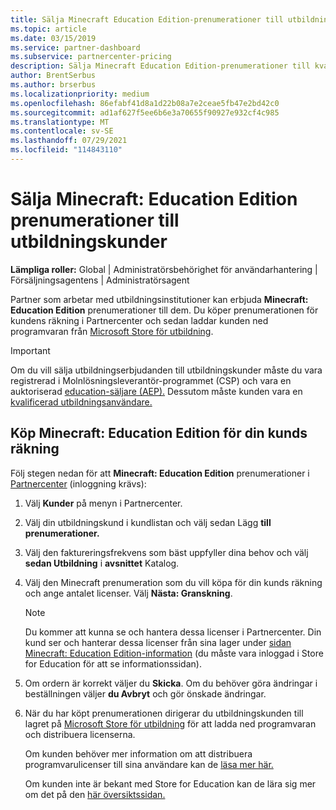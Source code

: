 ```yaml
---
title: Sälja Minecraft Education Edition-prenumerationer till utbildningskunder
ms.topic: article
ms.date: 03/15/2019
ms.service: partner-dashboard
ms.subservice: partnercenter-pricing
description: Sälja Minecraft Education Edition-prenumerationer till kvalificerade utbildningskunder som sedan kan ladda ned dem från Microsoft Education Store.
author: BrentSerbus
ms.author: brserbus
ms.localizationpriority: medium
ms.openlocfilehash: 86efabf41d8a1d22b08a7e2ceae5fb47e2bd42c0
ms.sourcegitcommit: ad1af627f5ee6b6e3a70655f90927e932cf4c985
ms.translationtype: MT
ms.contentlocale: sv-SE
ms.lasthandoff: 07/29/2021
ms.locfileid: "114843110"
---
```

# <a name="sell-minecraft-education-edition-subscriptions-to-education-customers"></a>Sälja Minecraft: Education Edition prenumerationer till utbildningskunder

**Lämpliga roller:** Global | Administratörsbehörighet för användarhantering | Försäljningsagentens | Administratörsagent

Partner som arbetar med utbildningsinstitutioner kan erbjuda **Minecraft: Education Edition** prenumerationer till dem. Du köper prenumerationen för kundens räkning i Partnercenter och sedan laddar kunden ned programvaran från [Microsoft Store för utbildning](https://educationstore.microsoft.com). 

>[!IMPORTANT]
>Om du vill sälja utbildningserbjudanden till utbildningskunder måste du vara registrerad i Molnlösningsleverantör-programmet (CSP) och vara en auktoriserad [education-säljare (AEP).](https://www.mepn.com) Dessutom måste kunden vara en [kvalificerad utbildningsanvändare.](https://www.microsoftvolumelicensing.com/DocumentSearch.aspx?Mode=3&DocumentTypeId=7)  

 
## <a name="buy-minecraft-education-edition-on-behalf-of-your-customer"></a>Köp **Minecraft: Education Edition** för din kunds räkning

Följ stegen nedan för att **Minecraft: Education Edition** prenumerationer i [Partnercenter](https://partnercenter.microsoft.com/pcv/dashboard/overview
) (inloggning krävs):

  1.  Välj **Kunder** på menyn i Partnercenter.
  
  2.  Välj din utbildningskund i kundlistan och välj sedan Lägg **till prenumerationer.**
  
  3.  Välj den faktureringsfrekvens som bäst uppfyller dina behov och välj **sedan Utbildning** i **avsnittet** Katalog.

  4.  Välj den Minecraft prenumeration som du vill köpa för din kunds räkning och ange antalet licenser. Välj **Nästa: Granskning**.

      >[!NOTE]
      >Du kommer att kunna se och hantera dessa licenser i Partnercenter. Din kund ser och hanterar dessa licenser från sina lager under [sidan Minecraft: Education Edition-information](https://educationstore.microsoft.com/store/details/minecraft-education-edition/9nblggh4r2r6) (du måste vara inloggad i Store for Education för att se informationssidan). 

  5.  Om ordern är korrekt väljer du **Skicka**. Om du behöver göra ändringar i beställningen väljer **du Avbryt** och gör önskade ändringar.   

  6.  När du har köpt prenumerationen dirigerar du utbildningskunden till lagret på [Microsoft Store för utbildning](https://educationstore.microsoft.com) för att ladda ned programvaran och distribuera licenserna.

      Om kunden behöver mer information om att distribuera programvarulicenser till sina användare kan de [läsa mer här.](/education/windows/school-get-minecraft#distribute-minecraft)  
  
      Om kunden inte är bekant med Store for Education kan de lära sig mer om det på den [här översiktssidan.](/microsoft-store/windows-store-for-business-overview)  

